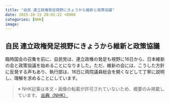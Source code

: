 ```yaml
---
title: "自民 連立政権発足視野にきょうから維新と政策協議"
date: 2025-10-15 20:01:22 +0900
categories: [NHK]
image: 
---
```

## 自民 連立政権発足視野にきょうから維新と政策協議

臨時国会の召集を前に、自民党は、連立政権の発足も視野に16日から、日本維新の会と政策協議を始めることになりました。ただ、維新の会には、こうした方針に反発する声もあり、執行部は、16日に両院議員総会を開くなどして丁寧に説明し、理解を求めることにしています。

> ※ NHK記事は本文・画像の転載が許可されていないため、概要のみ掲載しています。
[出典（NHK）](http://www3.nhk.or.jp/news/html/20251016/k10014950431000.html)
